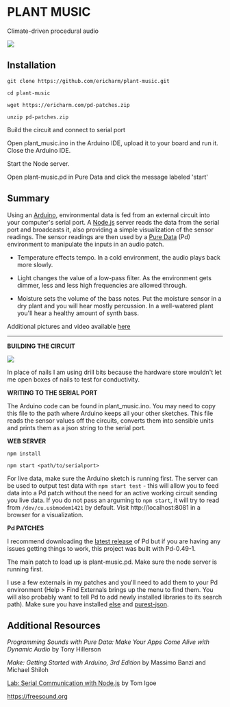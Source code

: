 # PLANT MUSIC

Climate-driven procedural audio

![](https://ericharm.com/image/setup.jpg)


## Installation

`git clone https://github.com/ericharm/plant-music.git`

`cd plant-music`

`wget https://ericharm.com/pd-patches.zip`

`unzip pd-patches.zip`

Build the circuit and connect to serial port

Open plant_music.ino in the Arduino IDE, upload it to your board and run it.  Close the Arduino IDE.

Start the Node server.

Open plant-music.pd in Pure Data and click the message labeled 'start'


## Summary

Using an [Arduino](https://www.arduino.cc/), environmental data is fed from an external circuit into your computer's serial port.  A [Node.js](https://nodejs.org/en/about/) server reads the data from the serial port and broadcasts it, also providing a simple visualization of the sensor readings.  The sensor readings are then used by a [Pure Data](https://puredata.info/) (Pd) environment to manipulate the inputs in an audio patch.

  * Temperature effects tempo.  In a cold environment, the audio plays back more slowly.

  * Light changes the value of a low-pass filter.  As the environment gets dimmer, less and less high frequencies are allowed through.

  * Moisture sets the volume of the bass notes.  Put the moisture sensor in a dry plant and you will hear mostly percussion.  In a well-watered plant you'll hear a healthy amount of synth bass.

Additional pictures and video available [here](http://ericharm.com/plant-music.html)

---

**BUILDING THE CIRCUIT**

![](https://ericharm.com/image/circuit.jpg)

In place of nails I am using drill bits because the hardware store wouldn't let me open boxes of nails to test for conductivity.

**WRITING TO THE SERIAL PORT**

The Arduino code can be found in plant_music.ino.  You may need to copy this file to the path where Arduino keeps all your other sketches.  This file reads the sensor values off the circuits, converts them into sensible units and prints them as a json string to the serial port.

**WEB SERVER**

`npm install`

`npm start <path/to/serialport>`

For live data, make sure the Arduino sketch is running first.  The server can be used to output test data with `npm start test` - this will allow you to feed data into a Pd patch without the need for an active working circuit sending you live data.  If you do not pass an arguming to `npm start`, it will try to read from `/dev/cu.usbmodem1421` by default.  Visit http://localhost:8081 in a browser for a visualization.

**Pd PATCHES**

I recommend downloading the [latest release](https://puredata.info/downloads/pure-data/releases) of Pd but if you are having any issues getting things to work, this project was built with Pd-0.49-1.

The main patch to load up is plant-music.pd.  Make sure the node server is running first.

I use a few externals in my patches and you'll need to add them to your Pd environment (Help > Find Externals brings up the menu to find them.  You will also probably want to tell Pd to add newly installed libraries to its search path). Make sure you have installed [else](https://github.com/porres/pd-else) and [purest-json](https://github.com/residuum/PuRestJson).


## Additional Resources

_Programming Sounds with Pure Data: Make Your Apps Come Alive with Dynamic Audio_ by Tony Hillerson

_Make: Getting Started with Arduino, 3rd Edition_ by Massimo Banzi and Michael Shiloh

[Lab: Serial Communication with Node.js](https://itp.nyu.edu/physcomp/labs/labs-serial-communication/lab-serial-communication-with-node-js/) by Tom Igoe

https://freesound.org
